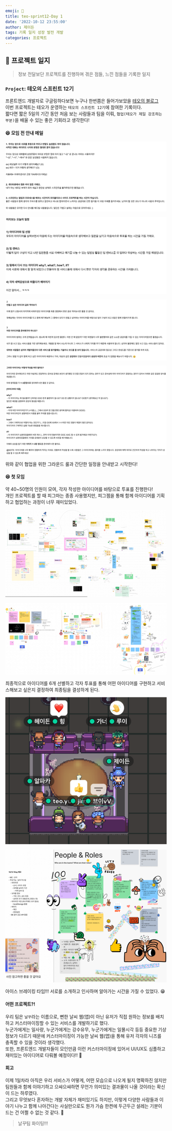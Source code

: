 ```yaml
---
emoji: 🔨
title: teo-sprint12-Day 1
date: '2022-10-12 23:55:00'
author: 제이든
tags: 기록 일지 성장 발전 개발
categories: 프로젝트
---
```


## 🔨 프로젝트 일지

> 정보 전달보단 프로젝트를 진행하며 겪은 점들, 느낀 점들을 기록한 일지

### `Project`: 테오의 스프린트 12기

프론트엔드 개발자로 구글링하다보면 누구나 한번쯤은 들어가보았을 [테오의 블로그](https://velog.io/@teo)<br/>
이번 프로젝트는 테오가 운영하는 `테오의 스프린트 12기`에 참여한 기록이다.<br/>
짧다면 짧은 5일의 기간 동안 처음 보는 사람들과 팀을 이뤄, `협업(테오가 제일 강조하는 부분)`을 배울 수 있는 좋은 기회라고 생각한다!

#### 😆 모임 전 안내 메일

![그라운드룰](src/ground-rule.png)

![첫날일정](src/preview-plan.png)

![아이디어1](src/idea1.png)

![아이디어2](src/idea2.png)

위와 같이 협업을 위한 그라운드 룰과 간단한 일정을 안내받고 시작한다! <br/>

#### 😆 첫 모임

약 40~50명의 인원이 모여, 각자 작성한 아이디어를 바탕으로 투표를 진행한다!<br/>
개인 프로젝트를 할 때 피그마는 종종 사용했지만, 피그젬을 통해 함께 아이디어를 기획하고 협업하는 과정이 너무 재미있었다.

![아이디어들](src/ideas.png)

![최종아이디어](src/ideas-final.png)

최종적으로 아이디어를 6개 선별하고 각자 투표를 통해 어떤 아이디어를 구현하고 서비스해보고 싶은지 결정하여 최종팀을 결성하게 된다.<br/>

![웨더게더](src/weathergather.png)

![웨더 소개](src/weather-people-roles.png)

아이스 브레이킹 타임!!! 서로를 소개하고 인사하며 알아가는 시간을 가질 수 있었다. 😁<br/>

#### 어떤 프로젝트?!

우리 팀은 `날꾸`라는 이름으로, 뻔한 날씨 웹(앱)이 아닌 유저가 직접 원하는 정보를 배치하고 커스터마이징할 수 있는 서비스를 개발하기로 했다.<br/>
누군가에게는 일사량, 누군가에게는 강수유무, 누군가에게는 일몰시각 등등 중요한 기상 정보가 다르기 때문에 커스터마이징이 가능한 날씨 웹(앱)을 통해 유저 각자의 니즈를 충족할 수 있을 것이라 생각했다.<br/>
또한, 프론트엔드 개발자들이 모인만큼 이런 커스터마이징에 있어서 UI/UX도 심플하고 재미있는 아이디어로 다뤄볼 예정이다!! 🥰

#### 회고

이제 1일차라 아직은 우리 서비스가 어떻게, 어떤 모습으로 나오게 될지 명확하진 않지만 팀원들과 함께 이야기하고 으쌰으쌰하면 무언가 의미있는 결과물이 나올 것이라는 확신이 드는 하루였다.<br/>
그리고 무엇보다 혼자하는 개발 자체가 재미있기도 하지만, 이렇게 다양한 사람들과 이야기 나누고 함께 나아간다는 사실만으로도 뭔가 가슴 한켠에 두근두근 설레는 기분이 드는 건 어쩔 수 없는 것 같다. 🤭<br/>

> 날꾸팀 화이팅!!!

```toc

```

